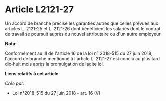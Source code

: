 # Article L2121-27

Un accord de branche précise les garanties autres que celles prévues aux articles L. 2121-25 et L. 2121-26 dont bénéficient
les salariés dont le contrat de travail se poursuit auprès du nouvel attributaire ou d'un autre employeur

**Nota:**

Conformément au III de l'article 16 de la loi n° 2018-515 du 27 juin 2018, l'accord de branche mentionné à l'article L.
2121-27 est conclu au plus tard dix-huit mois après la promulgation de ladite loi.

**Liens relatifs à cet article**

_Créé par_:

  - Loi n°2018-515 du 27 juin 2018 - art. 16 (V)
